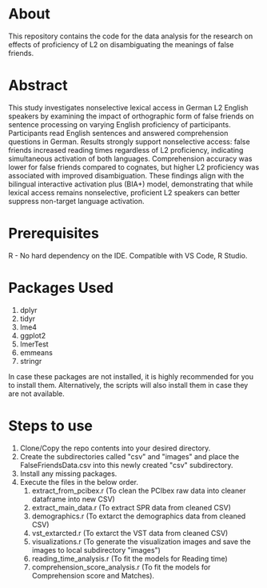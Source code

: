 # About

This repository contains the code for the data analysis for the research on effects of proficiency of L2 on disambiguating the meanings of false friends.

# Abstract

This study investigates nonselective lexical access in German L2 English speakers by examining the impact of orthographic form of false friends on sentence processing on varying English proficiency of participants. Participants read English sentences and answered comprehension questions in German. Results strongly support nonselective access: false friends increased reading times regardless of L2 proficiency, indicating simultaneous activation of both languages. Comprehension accuracy was lower for false friends compared to cognates, but higher L2 proficiency was associated with improved disambiguation. These findings align with the bilingual interactive activation plus (BIA+) model, demonstrating that while lexical access remains nonselective, proficient L2 speakers can better suppress non-target language activation.

# Prerequisites

R - No hard dependency on the IDE. Compatible with VS Code, R Studio.

# Packages Used

1. dplyr
2. tidyr
3. lme4
4. ggplot2
5. lmerTest
6. emmeans
7. stringr

In case these packages are not installed, it is highly recommended for you to install them. Alternatively, the scripts will also install them in case they are not available.

# Steps to use

1. Clone/Copy the repo contents into your desired directory.
2. Create the subdirectories called "csv" and "images" and place the FalseFriendsData.csv into this newly created "csv" subdirectory.
3. Install any missing packages.
4. Execute the files in the below order.
   1. extract_from_pcibex.r (To clean the PCIbex raw data into cleaner dataframe into new CSV)
   2. extract_main_data.r (To extract SPR data from cleaned CSV)
   3. demographics.r (To extarct the demographics data from cleaned CSV)
   4. vst_extarcted.r (To extarct the VST data from cleaned CSV)
   5. visualizations.r (To generate the visualization images and save the images to local subdirectory "images")
   6. reading_time_analysis.r (To fit the models for Reading time)
   7. comprehension_score_analysis.r (To fit the models for Comprehension score and Matches).
